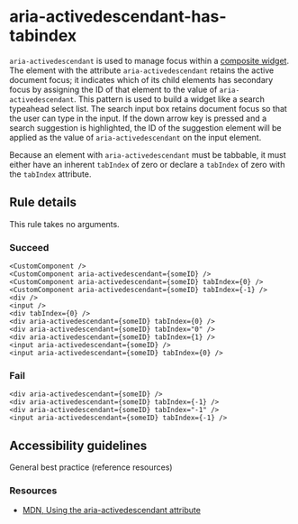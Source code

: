 aria-activedescendant-has-tabindex
==================================

`aria-activedescendant` is used to manage focus within a [composite widget](https://www.w3.org/TR/wai-aria/#composite). The element with the attribute `aria-activedescendant` retains the active document focus; it indicates which of its child elements has secondary focus by assigning the ID of that element to the value of `aria-activedescendant`. This pattern is used to build a widget like a search typeahead select list. The search input box retains document focus so that the user can type in the input. If the down arrow key is pressed and a search suggestion is highlighted, the ID of the suggestion element will be applied as the value of `aria-activedescendant` on the input element.

Because an element with `aria-activedescendant` must be tabbable, it must either have an inherent `tabIndex` of zero or declare a `tabIndex` of zero with the `tabIndex` attribute.

Rule details
------------

This rule takes no arguments.

### Succeed

    <CustomComponent />
    <CustomComponent aria-activedescendant={someID} />
    <CustomComponent aria-activedescendant={someID} tabIndex={0} />
    <CustomComponent aria-activedescendant={someID} tabIndex={-1} />
    <div />
    <input />
    <div tabIndex={0} />
    <div aria-activedescendant={someID} tabIndex={0} />
    <div aria-activedescendant={someID} tabIndex="0" />
    <div aria-activedescendant={someID} tabIndex={1} />
    <input aria-activedescendant={someID} />
    <input aria-activedescendant={someID} tabIndex={0} />

### Fail

    <div aria-activedescendant={someID} />
    <div aria-activedescendant={someID} tabIndex={-1} />
    <div aria-activedescendant={someID} tabIndex="-1" />
    <input aria-activedescendant={someID} tabIndex={-1} />

Accessibility guidelines
------------------------

General best practice (reference resources)

### Resources

-   [MDN, Using the aria-activedescendant attribute](https://developer.mozilla.org/en-US/docs/Web/Accessibility/ARIA/ARIA_Techniques/Using_the_aria-activedescendant_attribute)
